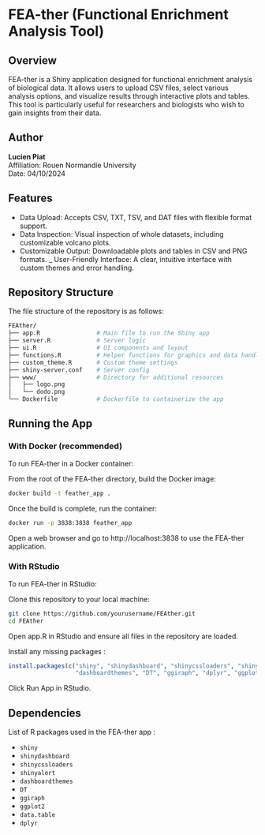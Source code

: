 # FEA-ther (Functional Enrichment Analysis Tool)

## Overview
FEA-ther is a Shiny application designed for functional enrichment analysis of biological data. It allows users to upload CSV files, select various analysis options, and visualize results through interactive plots and tables. This tool is particularly useful for researchers and biologists who wish to gain insights from their data.

## Author
**Lucien Piat**  
Affiliation: Rouen Normandie University  
Date: 04/10/2024

## Features
- Data Upload: Accepts CSV, TXT, TSV, and DAT files with flexible format support.
- Data Inspection: Visual inspection of whole datasets, including customizable volcano plots.
- Customizable Output: Downloadable plots and tables in CSV and PNG formats.
_ User-Friendly Interface: A clear, intuitive interface with custom themes and error handling.

## Repository Structure
The file structure of the repository is as follows:
```bash
FEAther/
├── app.R                # Main file to run the Shiny app
├── server.R             # Server logic
├── ui.R                 # UI components and layout
├── functions.R          # Helper functions for graphics and data handling
├── custom_theme.R       # Custom theme settings
├── shiny-server.conf    # Server config
├── www/                 # Directory for additional resources
│   ├── logo.png         
│   └── dodo.png          
└── Dockerfile           # Dockerfile to containerize the app
```

## Running the App
### With Docker (recommended)
To run FEA-ther in a Docker container:

From the root of the FEA-ther directory, build the Docker image:

```bash
docker build -t feather_app .
```

Once the build is complete, run the container:

```bash
docker run -p 3838:3838 feather_app
```
Open a web browser and go to http://localhost:3838 to use the FEA-ther application.

### With RStudio
To run FEA-ther in RStudio:

Clone this repository to your local machine:

```bash
git clone https://github.com/yourusername/FEAther.git
cd FEAther
```

Open app.R in RStudio and ensure all files in the repository are loaded.

Install any missing packages :
```R
install.packages(c("shiny", "shinydashboard", "shinycssloaders", "shinyalert", 
                   "dashboardthemes", "DT", "ggiraph", "dplyr", "ggplot2", "data.table"))
```
Click Run App in RStudio.

## Dependencies

List of R packages used in the FEA-ther app :

- `shiny`
- `shinydashboard`
- `shinycssloaders`
- `shinyalert`
- `dashboardthemes`
- `DT`
- `ggiraph`
- `ggplot2`
- `data.table`
- `dplyr`
